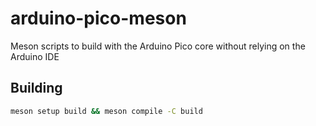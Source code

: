# arduino-pico-meson
Meson scripts to build with the Arduino Pico core without relying on the Arduino IDE

## Building
```bash
meson setup build && meson compile -C build
```
